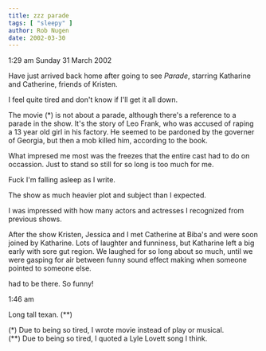 ```yaml
---
title: zzz parade
tags: [ "sleepy" ]
author: Rob Nugen
date: 2002-03-30
---
```


<p class=date>1:29 am Sunday 31 March 2002</p>

<p>Have just arrived back home after going to see <em>Parade</em>, starring
Katharine and Catherine, friends of Kristen.</p>

<p>I feel quite tired and don't know if I'll get it all down.</p>

<p>The movie (*) is not about a parade, although there's a reference to a
parade in the show.  It's the story of Leo Frank, who was accused of raping
a 13 year old girl in his factory.  He seemed to be pardoned by the governer
of Georgia, but then a mob killed him, according to the book.</p>

<p>What impresed me most was the freezes that the entire cast had to do on
occassion.  Just to stand so still for so long is too much for me.</p>

<p>Fuck I'm falling asleep as I write.</p>

<p>The show as much heavier plot and subject than I expected.</p>

<p>I was impressed with how many actors and actresses I recognized from
previous shows.</p>

<p>After the show Kristen, Jessica and I met Catherine at Biba's and were
soon joined by Katharine.  Lots of laughter and funniness, but Katharine
left a big early with sore gut region.  We laughed for so long about so
much, until we were gasping for air between funny sound effect making when
someone pointed to someone else.</p>

<p>had to be there.  So funny!</p>

<p class=date>1:46 am</p>

<p>Long tall texan. (**)

<p>(*) Due to being so tired, I wrote movie instead of play or musical.
<br>(**) Due to being so tired, I quoted a Lyle Lovett song I think.</p>
